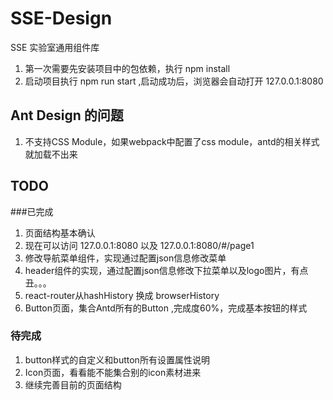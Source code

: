 # SSE-Design
SSE 实验室通用组件库

1. 第一次需要先安装项目中的包依赖，执行 npm install
2. 启动项目执行 npm run start ,启动成功后，浏览器会自动打开 127.0.0.1:8080


## Ant Design 的问题
1. 不支持CSS Module，如果webpack中配置了css module，antd的相关样式就加载不出来


## TODO
###已完成
1. 页面结构基本确认
2. 现在可以访问 127.0.0.1:8080  以及 127.0.0.1:8080/#/page1
3. 修改导航菜单组件，实现通过配置json信息修改菜单
4. header组件的实现，通过配置json信息修改下拉菜单以及logo图片，有点丑。。。
5. react-router从hashHistory 换成 browserHistory
6. Button页面，集合Antd所有的Button ,完成度60%，完成基本按钮的样式

### 待完成
1. button样式的自定义和button所有设置属性说明
2. Icon页面，看看能不能集合别的icon素材进来
3. 继续完善目前的页面结构
